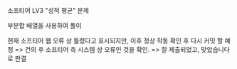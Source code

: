 소프티어 LV3 "성적 평균" 문제

부분합 배열을 사용하여 풀이

현재 소프티어 웹 오류 상 틀렸다고 표시되지만, 이후 정상 작동 확인 후 다시 커밋 할 예정
=> 건의 후 소프티어 측 시스템 상 오류인 것을 확인. 
=> 잘 제출되었고, 맞았습니다로 판결
